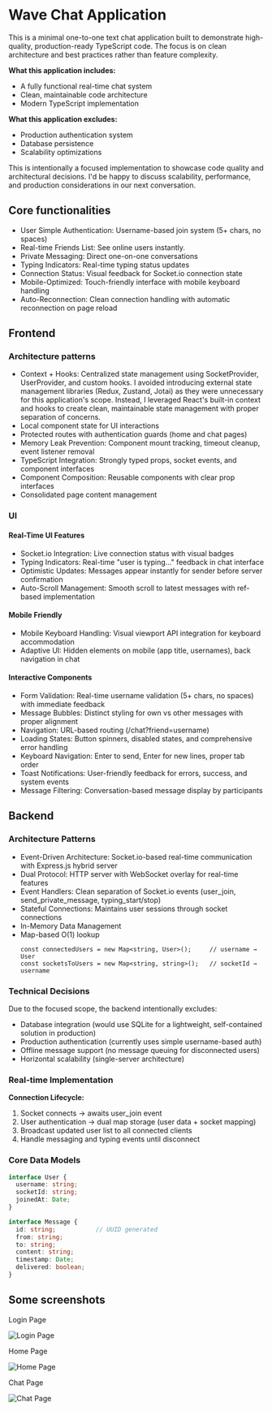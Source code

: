 # Wave Chat Application

This is a minimal one-to-one text chat application built to demonstrate high-quality, production-ready TypeScript code. The focus is on clean architecture and best practices rather than feature complexity.

**What this application includes:**
- A fully functional real-time chat system
- Clean, maintainable code architecture
- Modern TypeScript implementation

**What this application excludes:**
- Production authentication system
- Database persistence
- Scalability optimizations

This is intentionally a focused implementation to showcase code quality and architectural decisions. I'd be happy to discuss scalability, performance, and production considerations in our next conversation.

## Core functionalities
- User Simple Authentication: Username-based join system (5+ chars, no spaces)
- Real-time Friends List: See online users instantly.
- Private Messaging: Direct one-on-one conversations
- Typing Indicators: Real-time typing status updates
- Connection Status: Visual feedback for Socket.io connection state
- Mobile-Optimized: Touch-friendly interface with mobile keyboard handling
- Auto-Reconnection: Clean connection handling with automatic reconnection on page reload 

## Frontend

### Architecture patterns
- Context + Hooks: Centralized state management using SocketProvider, UserProvider, and custom hooks. I avoided introducing external state management libraries (Redux, Zustand, Jotai) as they were unnecessary for this application's scope. Instead, I leveraged React's built-in context and hooks to create clean, maintainable state management with proper separation of concerns.
- Local component state for UI interactions
- Protected routes with authentication guards (home and chat pages)
- Memory Leak Prevention: Component mount tracking, timeout cleanup, event listener removal
- TypeScript Integration: Strongly typed props, socket events, and component interfaces
- Component Composition: Reusable components with clear prop interfaces
- Consolidated page content management

### UI

#### Real-Time UI Features
- Socket.io Integration: Live connection status with visual badges
- Typing Indicators: Real-time "user is typing..." feedback in chat interface
- Optimistic Updates: Messages appear instantly for sender before server confirmation
- Auto-Scroll Management: Smooth scroll to latest messages with ref-based implementation

#### Mobile Friendly
- Mobile Keyboard Handling: Visual viewport API integration for keyboard accommodation
- Adaptive UI: Hidden elements on mobile (app title, usernames), back navigation in chat

#### Interactive Components
- Form Validation: Real-time username validation (5+ chars, no spaces) with immediate feedback
- Message Bubbles: Distinct styling for own vs other messages with proper alignment
- Navigation: URL-based routing (/chat?friend=username)
- Loading States: Button spinners, disabled states, and comprehensive error handling
- Keyboard Navigation: Enter to send, Enter for new lines, proper tab order
- Toast Notifications: User-friendly feedback for errors, success, and system events
- Message Filtering: Conversation-based message display by participants


## Backend

### Architecture Patterns
- Event-Driven Architecture: Socket.io-based real-time communication with Express.js hybrid server
- Dual Protocol: HTTP server with WebSocket overlay for real-time features
- Event Handlers: Clean separation of Socket.io events (user_join, send_private_message, typing_start/stop)
- Stateful Connections: Maintains user sessions through socket connections
- In-Memory Data Management
- Map-based O(1) lookup
  ```
  const connectedUsers = new Map<string, User>();     // username → User
  const socketsToUsers = new Map<string, string>();   // socketId → username
  ```

### Technical Decisions
Due to the focused scope, the backend intentionally excludes:
- Database integration (would use SQLite for a lightweight, self-contained solution in production)
- Production authentication (currently uses simple username-based auth)
- Offline message support (no message queuing for disconnected users)
- Horizontal scalability (single-server architecture)

### Real-time Implementation
**Connection Lifecycle:**
1. Socket connects → awaits user_join event
2. User authentication → dual map storage (user data + socket mapping)
3. Broadcast updated user list to all connected clients
4. Handle messaging and typing events until disconnect

### Core Data Models
```typescript
interface User {
  username: string;
  socketId: string;
  joinedAt: Date;
}

interface Message {
  id: string;           // UUID generated
  from: string;
  to: string;
  content: string;
  timestamp: Date;
  delivered: boolean;
}
```

## Some screenshots

Login Page

![Login Page](screenshots/login-page.png)

Home Page

![Home Page](screenshots/home-page.png)

Chat Page

![Chat Page](screenshots/chat-page.png)
